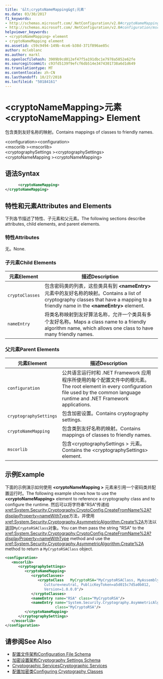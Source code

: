 ```yaml
---
title: '&lt;cryptoNameMapping&gt;元素'
ms.date: 03/30/2017
f1_keywords:
- http://schemas.microsoft.com/.NetConfiguration/v2.0#cryptoNameMapping
- http://schemas.microsoft.com/.NetConfiguration/v2.0#configuration/mscorlib/cryptographySettings/cryptoNameMapping
helpviewer_keywords:
- <cryptoNameMapping> element
- cryptoNameMapping element
ms.assetid: c59c9494-149b-4ce6-b38d-371f896ae85c
author: mcleblanc
ms.author: markl
ms.openlocfilehash: 3909b9cd012ef47f5a191dbc1e7978a5852e62fe
ms.sourcegitcommit: c93fd5139f9efcf6db514e3474301738a6d1d649
ms.translationtype: MT
ms.contentlocale: zh-CN
ms.lasthandoff: 10/27/2018
ms.locfileid: "50184161"
---
```

# <a name="ltcryptonamemappinggt-element"></a><span data-ttu-id="3d172-102">&lt;cryptoNameMapping&gt;元素</span><span class="sxs-lookup"><span data-stu-id="3d172-102">&lt;cryptoNameMapping&gt; Element</span></span>
<span data-ttu-id="3d172-103">包含类到友好名称的映射。</span><span class="sxs-lookup"><span data-stu-id="3d172-103">Contains mappings of classes to friendly names.</span></span>  
  
 <span data-ttu-id="3d172-104">\<configuration></span><span class="sxs-lookup"><span data-stu-id="3d172-104">\<configuration></span></span>  
<span data-ttu-id="3d172-105">\<mscorlib ></span><span class="sxs-lookup"><span data-stu-id="3d172-105">\<mscorlib></span></span>  
<span data-ttu-id="3d172-106">\<cryptographySettings ></span><span class="sxs-lookup"><span data-stu-id="3d172-106">\<cryptographySettings></span></span>  
<span data-ttu-id="3d172-107">\<cryptoNameMapping ></span><span class="sxs-lookup"><span data-stu-id="3d172-107">\<cryptoNameMapping></span></span>  
  
## <a name="syntax"></a><span data-ttu-id="3d172-108">语法</span><span class="sxs-lookup"><span data-stu-id="3d172-108">Syntax</span></span>  
  
```xml  
      <cryptoNameMapping>   
</cryptoNameMapping>  
```  
  
## <a name="attributes-and-elements"></a><span data-ttu-id="3d172-109">特性和元素</span><span class="sxs-lookup"><span data-stu-id="3d172-109">Attributes and Elements</span></span>  
 <span data-ttu-id="3d172-110">下列各节描述了特性、子元素和父元素。</span><span class="sxs-lookup"><span data-stu-id="3d172-110">The following sections describe attributes, child elements, and parent elements.</span></span>  
  
### <a name="attributes"></a><span data-ttu-id="3d172-111">特性</span><span class="sxs-lookup"><span data-stu-id="3d172-111">Attributes</span></span>  
 <span data-ttu-id="3d172-112">无。</span><span class="sxs-lookup"><span data-stu-id="3d172-112">None.</span></span>  
  
### <a name="child-elements"></a><span data-ttu-id="3d172-113">子元素</span><span class="sxs-lookup"><span data-stu-id="3d172-113">Child Elements</span></span>  
  
|<span data-ttu-id="3d172-114">元素</span><span class="sxs-lookup"><span data-stu-id="3d172-114">Element</span></span>|<span data-ttu-id="3d172-115">描述</span><span class="sxs-lookup"><span data-stu-id="3d172-115">Description</span></span>|  
|-------------|-----------------|  
|`cryptoClasses`|<span data-ttu-id="3d172-116">包含密码类的列表，这些类具有到 **\<nameEntry>** 元素中的友好名称的映射。</span><span class="sxs-lookup"><span data-stu-id="3d172-116">Contains a list of cryptography classes that have a mapping to a friendly name in the **\<nameEntry>** element.</span></span>|  
|`nameEntry`|<span data-ttu-id="3d172-117">将类名称映射到友好算法名称，允许一个类具有多个友好名称。</span><span class="sxs-lookup"><span data-stu-id="3d172-117">Maps a class name to a friendly algorithm name, which allows one class to have many friendly names.</span></span>|  
  
### <a name="parent-elements"></a><span data-ttu-id="3d172-118">父元素</span><span class="sxs-lookup"><span data-stu-id="3d172-118">Parent Elements</span></span>  
  
|<span data-ttu-id="3d172-119">元素</span><span class="sxs-lookup"><span data-stu-id="3d172-119">Element</span></span>|<span data-ttu-id="3d172-120">描述</span><span class="sxs-lookup"><span data-stu-id="3d172-120">Description</span></span>|  
|-------------|-----------------|  
|`configuration`|<span data-ttu-id="3d172-121">公共语言运行时和 .NET Framework 应用程序所使用的每个配置文件中的根元素。</span><span class="sxs-lookup"><span data-stu-id="3d172-121">The root element in every configuration file used by the common language runtime and .NET Framework applications.</span></span>|  
|`cryptographySettings`|<span data-ttu-id="3d172-122">包含加密设置。</span><span class="sxs-lookup"><span data-stu-id="3d172-122">Contains cryptography settings.</span></span>|  
|`cryptoNameMapping`|<span data-ttu-id="3d172-123">包含类到友好名称的映射。</span><span class="sxs-lookup"><span data-stu-id="3d172-123">Contains mappings of classes to friendly names.</span></span>|  
|`mscorlib`|<span data-ttu-id="3d172-124">包含\<cryptographySettings > 元素。</span><span class="sxs-lookup"><span data-stu-id="3d172-124">Contains the \<cryptographySettings> element.</span></span>|  
  
## <a name="example"></a><span data-ttu-id="3d172-125">示例</span><span class="sxs-lookup"><span data-stu-id="3d172-125">Example</span></span>  
 <span data-ttu-id="3d172-126">下面的示例演示如何使用 **\<cryptoNameMapping >** 元素来引用一个密码类并配置运行时。</span><span class="sxs-lookup"><span data-stu-id="3d172-126">The following example shows how to use the **\<cryptoNameMapping>** element to reference a cryptography class and to configure the runtime.</span></span> <span data-ttu-id="3d172-127">然后可以将字符串"RSA"传递给<xref:System.Security.Cryptography.CryptoConfig.CreateFromName%2A?displayProperty=nameWithType>方法，并使用<xref:System.Security.Cryptography.AsymmetricAlgorithm.Create%2A>方法以返回`MyCryptoRSAClass`对象。</span><span class="sxs-lookup"><span data-stu-id="3d172-127">You can then pass the string "RSA" to the <xref:System.Security.Cryptography.CryptoConfig.CreateFromName%2A?displayProperty=nameWithType> method and use the <xref:System.Security.Cryptography.AsymmetricAlgorithm.Create%2A> method to return a `MyCryptoRSAClass` object.</span></span>  
  
```xml  
<configuration>  
   <mscorlib>  
      <cryptographySettings>  
         <cryptoNameMapping>  
            <cryptoClasses>  
               <cryptoClass   MyCryptoRSA="MyCryptoRSAClass, MyAssembly  
                  Culture=neutral, PublicKeyToken=a5d015c7d5a0b012,  
                  Version=1.0.0.0"/>  
            </cryptoClasses>  
            <nameEntry name="RSA" class="MyCryptoRSA"/>  
            <nameEntry name="System.Security.Cryptography.AsymmetricAlgorithm"  
                       class="MyCryptoRSA"/>  
         </cryptoNameMapping>  
      </cryptographySettings>  
   </mscorlib>  
</configuration>  
```  
  
## <a name="see-also"></a><span data-ttu-id="3d172-128">请参阅</span><span class="sxs-lookup"><span data-stu-id="3d172-128">See Also</span></span>  
- [<span data-ttu-id="3d172-129">配置文件架构</span><span class="sxs-lookup"><span data-stu-id="3d172-129">Configuration File Schema</span></span>](../../../../../docs/framework/configure-apps/file-schema/index.md)  
- [<span data-ttu-id="3d172-130">加密设置架构</span><span class="sxs-lookup"><span data-stu-id="3d172-130">Cryptography Settings Schema</span></span>](../../../../../docs/framework/configure-apps/file-schema/cryptography/index.md)  
- [<span data-ttu-id="3d172-131">Cryptographic Services</span><span class="sxs-lookup"><span data-stu-id="3d172-131">Cryptographic Services</span></span>](../../../../../docs/standard/security/cryptographic-services.md)  
- [<span data-ttu-id="3d172-132">配置加密类</span><span class="sxs-lookup"><span data-stu-id="3d172-132">Configuring Cryptography Classes</span></span>](../../../../../docs/framework/configure-apps/configure-cryptography-classes.md)
